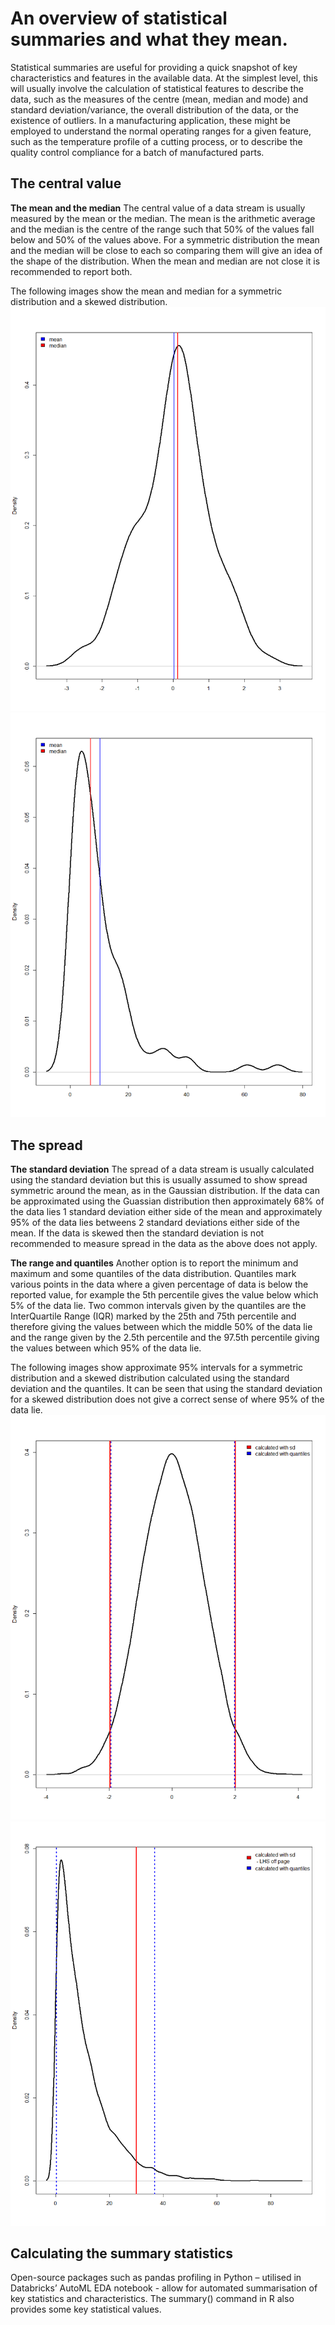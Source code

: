 # An overview of statistical summaries and what they mean. 

Statistical summaries are useful for providing a quick snapshot of key characteristics and features in the available data. 
At the simplest level, this will usually involve the calculation of statistical features to describe the data, such as 
the measures of the centre (mean, median and mode) and standard deviation/variance, the overall distribution 
of the data, or the existence of outliers. In a manufacturing application, these might be employed to understand 
the normal operating ranges for a given feature, such as the temperature profile of a cutting process, or to 
describe the quality control compliance for a batch of manufactured parts. 


## The central value

**The mean and the median**
The central value of a data stream is usually measured by the mean or the median. The mean is the arithmetic average and the median is the centre of the range such that 50% of the values fall below and 50% of the values above. For a symmetric distribution the mean and the median will be close to each so comparing them will give an idea of the shape of the distribution. When the mean and median are not close it is recommended to report both. 

The following images show the mean and median for a symmetric distribution and a skewed distribution.
![Gaussian mean and median](assets/img/meanmediannorm.png "Gaussian mean and median")
![Gamma mean and median](assets/img/meanmediangamma.png "Gamma mean and median")


## The spread

**The standard deviation**
The spread of a data stream is usually calculated using the standard deviation but this is usually assumed to show spread symmetric around the mean, as in the Gaussian distribution. If the data can be approximated using the Guassian distribution then approximately 68% of the data lies 1 standard deviation either side of the mean and approximately 95% of the data lies betweens 2 standard deviations either side of the mean.  If the data is skewed then the standard deviation is not recommended to measure spread in the data as the above does not apply. 

**The range and quantiles**
Another option is to report the minimum and maximum and some quantiles of the data distribution. Quantiles mark various points in the data where a given percentage of data is below the reported value, for example the 5th percentile gives the value below which 5% of the data lie. Two common intervals given by the quantiles are the InterQuartile Range (IQR) marked by the 25th and 75th percentile and therefore giving the values between which the middle 50% of the data lie and the range given by the 2.5th percentile and the 97.5th percentile giving the values between which 95% of the data lie. 

The following images show approximate 95% intervals for a symmetric distribution and a skewed distribution calculated using the standard deviation and the quantiles. It can be seen that using the standard deviation for a skewed distribution does not give a correct sense of where 95% of the data lie. 
![Approximate 95% interval for Gaussian](assets/img/95norm.png "Approximate 95% interval for Gaussian")
![Approximate 95% interval for Gamma](assets/img/95gamma.png "Approximate 95% interval for Gaussian")







## Calculating the summary statistics

Open-source packages such as pandas profiling in Python – utilised in Databricks’ AutoML EDA notebook - allow for automated summarisation of key statistics and characteristics. The summary() command in R also provides some key statistical values.